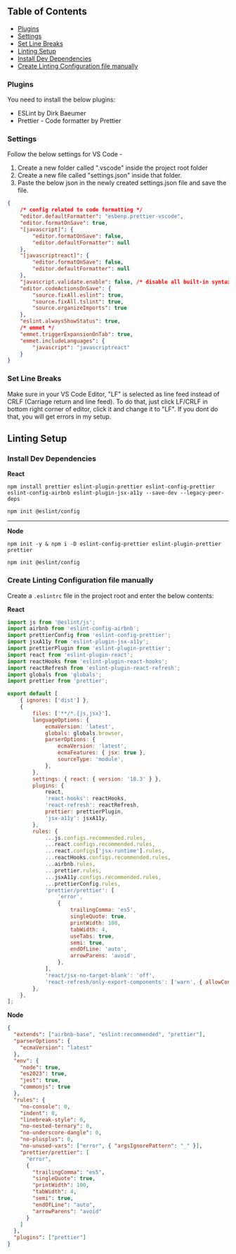## Table of Contents

-   [Plugins](#plugins)
-   [Settings](#settings)
-   [Set Line Breaks](#set-line-breaks)
-   [Linting Setup](#linting-setup)
-   [Install Dev Dependencies](#install-dev-dependencies)
-   [Create Linting Configuration file manually](#create-linting-configuration-file-manually)

### Plugins

You need to install the below plugins:

-   ESLint by Dirk Baeumer
-   Prettier - Code formatter by Prettier

### Settings

Follow the below settings for VS Code -

1. Create a new folder called ".vscode" inside the project root folder
2. Create a new file called "settings.json" inside that folder.
3. Paste the below json in the newly created settings.json file and save the file.

```json
{
    /* config related to code formatting */
    "editor.defaultFormatter": "esbenp.prettier-vscode",
    "editor.formatOnSave": true,
    "[javascript]": {
        "editor.formatOnSave": false,
        "editor.defaultFormatter": null
    },
    "[javascriptreact]": {
        "editor.formatOnSave": false,
        "editor.defaultFormatter": null
    },
    "javascript.validate.enable": false, /* disable all built-in syntax checking */
    "editor.codeActionsOnSave": {
        "source.fixAll.eslint": true,
        "source.fixAll.tslint": true,
        "source.organizeImports": true
    },
    "eslint.alwaysShowStatus": true,
    /* emmet */
    "emmet.triggerExpansionOnTab": true,
    "emmet.includeLanguages": {
        "javascript": "javascriptreact"
    }
}
```

### Set Line Breaks

Make sure in your VS Code Editor, "LF" is selected as line feed instead of CRLF (Carriage return and line feed). To do that, just click LF/CRLF in bottom right corner of editor, click it and change it to "LF". If you dont do that, you will get errors in my setup.

## Linting Setup

### Install Dev Dependencies
__React__

```
npm install prettier eslint-plugin-prettier eslint-config-prettier eslint-config-airbnb eslint-plugin-jsx-a11y --save-dev --legacy-peer-deps
```
```
npm init @eslint/config
```
___
__Node__

```
npm init -y & npm i -D eslint-config-prettier eslint-plugin-prettier prettier
```
```
npm init @eslint/config
```




### Create Linting Configuration file manually

Create a `.eslintrc` file in the project root and enter the below contents:

__React__
```javascript
import js from '@eslint/js';
import airbnb from 'eslint-config-airbnb';
import prettierConfig from 'eslint-config-prettier';
import jsxA11y from 'eslint-plugin-jsx-a11y';
import prettierPlugin from 'eslint-plugin-prettier';
import react from 'eslint-plugin-react';
import reactHooks from 'eslint-plugin-react-hooks';
import reactRefresh from 'eslint-plugin-react-refresh';
import globals from 'globals';
import prettier from 'prettier';

export default [
    { ignores: ['dist'] },
    {
        files: ['**/*.{js,jsx}'],
        languageOptions: {
            ecmaVersion: 'latest',
            globals: globals.browser,
            parserOptions: {
                ecmaVersion: 'latest',
                ecmaFeatures: { jsx: true },
                sourceType: 'module',
            },
        },
        settings: { react: { version: '18.3' } },
        plugins: {
            react,
            'react-hooks': reactHooks,
            'react-refresh': reactRefresh,
            prettier: prettierPlugin,
            'jsx-a11y': jsxA11y,
        },
        rules: {
            ...js.configs.recommended.rules,
            ...react.configs.recommended.rules,
            ...react.configs['jsx-runtime'].rules,
            ...reactHooks.configs.recommended.rules,
            ...airbnb.rules,
            ...prettier.rules,
            ...jsxA11y.configs.recommended.rules,
            ...prettierConfig.rules,
            'prettier/prettier': [
                'error',
                {
                    trailingComma: 'es5',
                    singleQuote: true,
                    printWidth: 100,
                    tabWidth: 4,
                    useTabs: true,
                    semi: true,
                    endOfLine: 'auto',
                    arrowParens: 'avoid',
                },
            ],
            'react/jsx-no-target-blank': 'off',
            'react-refresh/only-export-components': ['warn', { allowConstantExport: true }],
        },
    },
];
```

__Node__
```json
{
  "extends": ["airbnb-base", "eslint:recommended", "prettier"],
  "parserOptions": {
    "ecmaVersion": "latest"
  },
  "env": {
    "node": true,
    "es2023": true,
    "jest": true,
    "commonjs": true
  },
  "rules": {
    "no-console": 0,
    "indent": 0,
    "linebreak-style": 0,
    "no-nested-ternary": 0,
    "no-underscore-dangle": 0,
    "no-plusplus": 0,
    "no-unused-vars": ["error", { "argsIgnorePattern": "_" }],
    "prettier/prettier": [
      "error",
      {
        "trailingComma": "es5",
        "singleQuote": true,
        "printWidth": 100,
        "tabWidth": 4,
        "semi": true,
        "endOfLine": "auto",
        "arrowParens": "avoid"
      }
    ]
  },
  "plugins": ["prettier"]
}

```
